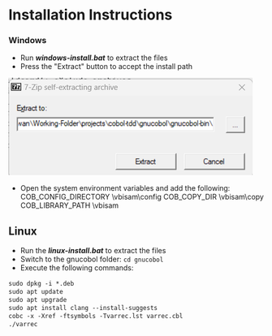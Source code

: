# Installation Instructions
### Windows
- Run _**windows-install.bat**_ to extract the files
- Press the "Extract" button to accept the install path

![Extract](extract.png)
- Open the system environment variables and add the following:
COB_CONFIG_DIRECTORY <path to extracted files>\vbisam\config
COB_COPY_DIR <path to extracted files>\vbisam\copy
COB_LIBRARY_PATH <path to extracted files>\vbisam

## Linux
- Run the _**linux-install.bat**_ to extract the files
- Switch to the gnucobol folder: ```cd gnucobol```
- Execute the following commands:
```
sudo dpkg -i *.deb
sudo apt update 
sudo apt upgrade
sudo apt install clang --install-suggests
cobc -x -Xref -ftsymbols -Tvarrec.lst varrec.cbl
./varrec
```

